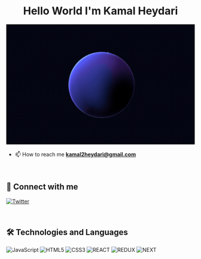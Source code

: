 <h1 align="center">Hello World I'm  Kamal Heydari</h1>

![git](/git-blob.gif)




- 📫 How to reach me **kamal2heydari@gmail.com**

<!-- - ⚡ Fun fact :- music and code are the reasons to live. -->

<br>

## 📠 Connect with me

<p align="left">
<a href="https://twitter.com/kamal3heydari" target="blank">

![Twitter](https://img.shields.io/badge/Twitter-1DA1F2?style=for-the-badge&logo=twitter&logoColor=white)
</a>


</p>

<br>

## 🛠 Technologies and Languages

<p align="left">

![JavaScript](https://img.shields.io/badge/JavaScript-323330?style=for-the-badge&logo=javascript&logoColor=F7DF1E)
![HTML5](https://img.shields.io/badge/HTML5-E34F26?style=for-the-badge&logo=html5&logoColor=white)
![CSS3](https://img.shields.io/badge/CSS3-1572B6?style=for-the-badge&logo=css3&logoColor=white)
![REACT](https://img.shields.io/badge/React-20232A?style=for-the-badge&logo=react&logoColor=61DAFB)
![REDUX](https://img.shields.io/badge/Redux-593D88?style=for-the-badge&logo=redux&logoColor=white)
![NEXT](https://img.shields.io/badge/next.js-000000?style=for-the-badge&logo=nextdotjs&logoColor=white)

</p>

<br>

